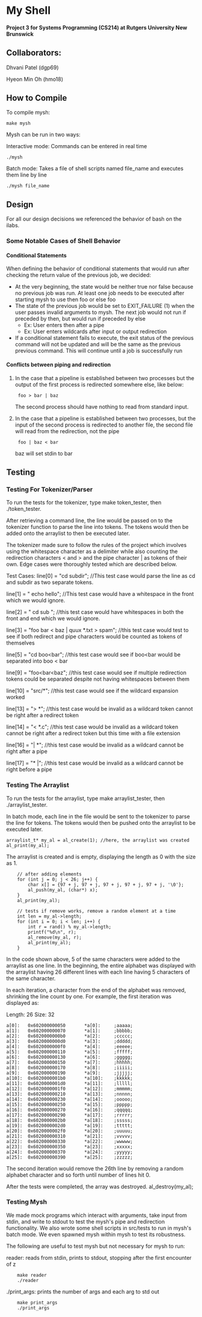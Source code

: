 # My Shell 

#### Project 3 for Systems Programming (CS214) at Rutgers University New Brunswick

## Collaborators:

Dhvani Patel (dgp69)

Hyeon Min Oh (hmo18)

## How to Compile

To compile mysh:

    make mysh
    
Mysh can be run in two ways:

Interactive mode: Commands can be entered in real time

    ./mysh
    
Batch mode: Takes a file of shell scripts named file_name and executes them line by line
    
    ./mysh file_name

## Design

For all our design decisions we referenced the behavior of bash on the ilabs.

### Some Notable Cases of Shell Behavior

#### Conditional Statements

When defining the behavior of conditional statements that would run after checking the return value of the previous job, we decided:
- At the very beginning, the state would be neither true nor false because no previous job was run. At least one job needs to be executed after starting mysh to use then foo or else foo
- The state of the previous job would be set to EXIT_FAILURE (1) when the user passes invalid arguments to mysh. The next job would not run if preceded by then, but would run if preceded by else
    - Ex: User enters then after a pipe
    - Ex: User enters wildcards after input or output redirection
- If a conditional statement fails to execute, the exit status of the previous command will not be updated and will be the same as the previous previous command. This will continue until a job is successfully run

#### Conflicts between piping and redirection

1. In the case that a pipeline is established between two processes but the output of the first process is redirected somewhere else, like below:

        foo > bar | baz

    The second process should have nothing to read from standard input.

2. In the case that a pipeline is established between two processes, but the input of the second process is redirected to another file, the second file will read from the redirection, not the pipe

        foo | baz < bar

    baz will set stdin to bar

## Testing

### Testing For Tokenizer/Parser

To run the tests for the tokenizer, type make token_tester, then ./token_tester.

After retrieving a command line, the line would be passed on to the tokenizer function to parse the line into tokens. 
The tokens would then be added onto the arraylist to then be executed later. 

The tokenizer made sure to follow the rules of the project which involves using the whitespace character
as a delimiter while also counting the redirection characters < and > and the pipe character | as 
tokens of their own. Edge cases were thoroughly tested which are described below. 

Test Cases: 
line[0] = "cd subdir"; //This test case would parse the line as cd and subdir as two separate tokens.

line[1] = " echo hello"; //This test case would have a whitespace in the front which we would ignore.

line[2] = "   cd sub  "; //this test case would have whitespaces in both the front and end which we would ignore.

line[3] = "foo bar < baz | quux *.txt > spam"; //this test case would test to see if both redirect and pipe characters would be counted as tokens of themselves

line[5] = "cd boo<bar"; //this test case would see if boo<bar would be separated into boo < bar

line[9] = "foo<bar<baz"; //this test case would see if multiple redirection tokens could be separated despite not having whitespaces between them

line[10] = "src/*"; //this test case would see if the wildcard expansion worked

line[13] = "> *"; //this test case would be invalid as a wildcard token cannot be right after a redirect token

line[14] = "< *.c"; //this test case would be invalid as a wildcard token cannot be right after a redirect token but this time with a file extension

line[16] = "| *"; //this test case would be invalid as a wildcard cannot be right after a pipe

line[17] = "* |"; //this test case would be invalid as a wildcard cannot be right before a pipe



### Testing The Arraylist

To run the tests for the arraylist, type make arraylist_tester, then ./arraylist_tester.

In batch mode, each line in the file would be sent to the tokenizer to parse the line for tokens.
The tokens would then be pushed onto the arraylist to be executed later. 

    arraylist_t* my_al = al_create(1); //here, the arraylist was created
    al_print(my_al); 

The arraylist is created and is empty, displaying the length as 0 with the size as 1. 

        // after adding elements
        for (int j = 0; j < 26; j++) {
            char x[] = {97 + j, 97 + j, 97 + j, 97 + j, 97 + j, '\0'};
            al_push(my_al, (char*) x);
        }
        al_print(my_al);

        // tests if remove works, remove a random element at a time
        int len = my_al->length;
        for (int i = 0; i < len; i++) {
            int r = rand() % my_al->length;
            printf("%d\n", r);
            al_remove(my_al, r);
            al_print(my_al);
        }

In the code shown above, 5 of the same characters were added to the arraylist as one line.
In the beginning, the entire alphabet was displayed with the arraylist having 26 different lines
with each line having 5 characters of the same character. 

In each iteration, a character from the end of the alphabet was removed, shrinking the line count by one.
For example, the first iteration was displayed as:

Length: 26
Size: 32

    a[0]: 	0x602000000050		 *a[0]: 	;aaaaa;
    a[1]: 	0x602000000070		 *a[1]: 	;bbbbb;
    a[2]: 	0x6020000000b0		 *a[2]: 	;ccccc;
    a[3]: 	0x6020000000d0		 *a[3]: 	;ddddd;
    a[4]: 	0x6020000000f0		 *a[4]: 	;eeeee;
    a[5]: 	0x602000000110		 *a[5]: 	;fffff;
    a[6]: 	0x602000000130		 *a[6]: 	;ggggg;
    a[7]: 	0x602000000150		 *a[7]: 	;hhhhh;
    a[8]: 	0x602000000170		 *a[8]: 	;iiiii;
    a[9]: 	0x602000000190		 *a[9]: 	;jjjjj;
    a[10]: 	0x6020000001b0		 *a[10]: 	;kkkkk;
    a[11]: 	0x6020000001d0		 *a[11]: 	;lllll;
    a[12]: 	0x6020000001f0		 *a[12]: 	;mmmmm;
    a[13]: 	0x602000000210		 *a[13]: 	;nnnnn;
    a[14]: 	0x602000000230		 *a[14]: 	;ooooo;
    a[15]: 	0x602000000250		 *a[15]: 	;ppppp;
    a[16]: 	0x602000000270		 *a[16]: 	;qqqqq;
    a[17]: 	0x602000000290		 *a[17]: 	;rrrrr;
    a[18]: 	0x6020000002b0		 *a[18]: 	;sssss;
    a[19]: 	0x6020000002d0		 *a[19]: 	;ttttt;
    a[20]: 	0x6020000002f0		 *a[20]: 	;uuuuu;
    a[21]: 	0x602000000310		 *a[21]: 	;vvvvv;
    a[22]: 	0x602000000330		 *a[22]: 	;wwwww;
    a[23]: 	0x602000000350		 *a[23]: 	;xxxxx;
    a[24]: 	0x602000000370		 *a[24]: 	;yyyyy;
    a[25]: 	0x602000000390		 *a[25]: 	;zzzzz;

The second iteration would remove the 26th line by removing a random alphabet character and so forth
until number of lines hit 0. 

After the tests were completed, the array was destroyed. 
al_destroy(my_al);

### Testing Mysh

We made mock programs which interact with arguments, take input from stdin, and write to stdout to test the mysh's pipe and redirection functionality. We also wrote some shell scripts in src/tests to run in mysh's batch mode. We even spawned mysh within mysh to test its robustness.

The following are useful to test mysh but not necessary for mysh to run:

reader: reads from stdin, prints to stdout, stopping after the first encounter of z

        make reader
        ./reader

./print_args: prints the number of args and each arg to std out

        make print_args
        ./print_args
